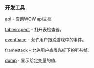 ### 开发工具

[api](https://wow.gamepedia.com/MACRO_api) - 查询WOW api文档

[tableinspect](https://wow.gamepedia.com/MACRO_tableinspect) - 打开表检查器。

[eventtrace](https://wow.gamepedia.com/MACRO_eventtrace) - 允许用户跟踪游戏中的事件。

[framestack](https://wow.gamepedia.com/MACRO_framestack) - 允许用户查看光标下的所有帧。

[dump](https://wow.gamepedia.com/MACRO_dump) - 显示给定变量的值。

